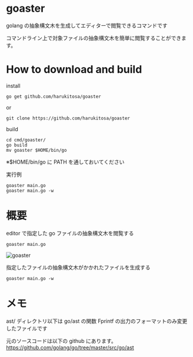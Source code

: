# goaster

golang の抽象構文木を生成してエディターで閲覧できるコマンドです

コマンドライン上で対象ファイルの抽象構文木を簡単に閲覧することができます。

# How to download and build

install

```
go get github.com/harukitosa/goaster
```

or

```
git clone https://github.com/harukitosa/goaster
```

build

```
cd cmd/goaster/
go build
mv goaster $HOME/bin/go
```

※\$HOME/bin/go に PATH を通しておいてください

実行例

```
goaster main.go
goaster main.go -w
```

# 概要

editor で指定した go ファイルの抽象構文木を閲覧する

```
goaster main.go
```

![goaster](https://user-images.githubusercontent.com/44115752/92212447-ef139b00-eecc-11ea-8823-b88e82ab350a.gif)


指定したファイルの抽象構文木がかかれたファイルを生成する

```
goaster main.go -w
```

# メモ

ast/ ディレクトリ以下は go/ast の関数 Fprintf の出力のフォーマットのみ変更したファイルです

元のソースコードは以下の github にあります。
https://github.com/golang/go/tree/master/src/go/ast
